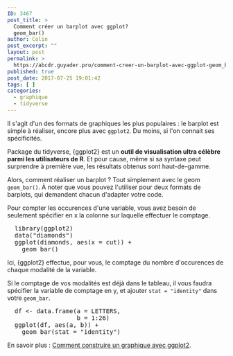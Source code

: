 ```yaml
---
ID: 3467
post_title: >
  Comment créer un barplot avec ggplot?
  geom_bar()
author: Colin
post_excerpt: ""
layout: post
permalink: >
  https://abcdr.guyader.pro/comment-creer-un-barplot-avec-ggplot-geom_bar/
published: true
post_date: 2017-07-25 19:01:42
tags: [ ]
categories:
  - graphique
  - tidyverse
---
```

<p>Il s'agit d'un des formats de graphiques les plus populaires : le barplot est simple à réaliser, encore plus avec <code>ggplot2</code>. Du moins, si l'on connait ses spécificités.</p>

<p>Package du tidyverse, {ggplot2} est un <strong>outil de visualisation ultra célèbre parmi les utilisateurs de R</strong>. Et pour cause, même si sa syntaxe peut surprendre à première vue, les résultats obtenus sont haut-de-gamme. </p>

<p>Alors, comment réaliser un barplot ? Tout simplement avec le geom <code>geom_bar()</code>. À noter que vous pouvez l'utiliser pour deux formats de barplots, qui demandent chacun d'adapter votre code.</p>

<p>Pour compter les occurences d'une variable, vous avez besoin de seulement spécifier en x la colonne sur laquelle effectuer le comptage.</p>

<p><pre lang="rsplus">
  library(ggplot2)
  data("diamonds")
  ggplot(diamonds, aes(x = cut)) + 
    geom_bar()
</pre></p>

<p>Ici, {ggplot2} effectue, pour vous, le comptage du nombre d'occurences de chaque modalité de la variable.</p>

<p>Si le comptage de vos modalités est déjà dans le tableau, il vous faudra spécifier la variable de comptage en y, et ajouter <code>stat = "identity"</code> dans votre <code>geom_bar</code>.</p>

<p><pre lang="rsplus">
  df <- data.frame(a = LETTERS, 
                   b = 1:26)
  ggplot(df, aes(a, b)) + 
    geom_bar(stat = "identity")
</pre></p>

<p>En savoir plus : <a href="https://abcdr.guyader.pro/3314-comment-se-construit-un-graphique-avec-ggplot2/">Comment construire un graphique avec ggplot2</a>.</p>